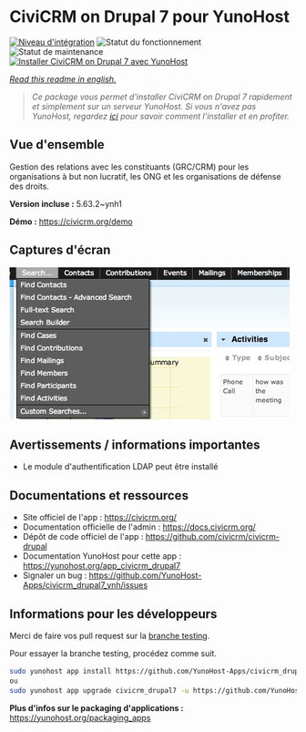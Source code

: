 <!--
N.B.: This README was automatically generated by https://github.com/YunoHost/apps/tree/master/tools/README-generator
It shall NOT be edited by hand.
-->

# CiviCRM on Drupal 7 pour YunoHost

[![Niveau d'intégration](https://dash.yunohost.org/integration/civicrm_drupal7.svg)](https://dash.yunohost.org/appci/app/civicrm_drupal7) ![Statut du fonctionnement](https://ci-apps.yunohost.org/ci/badges/civicrm_drupal7.status.svg) ![Statut de maintenance](https://ci-apps.yunohost.org/ci/badges/civicrm_drupal7.maintain.svg)  
[![Installer CiviCRM on Drupal 7 avec YunoHost](https://install-app.yunohost.org/install-with-yunohost.svg)](https://install-app.yunohost.org/?app=civicrm_drupal7)

*[Read this readme in english.](./README.md)*

> *Ce package vous permet d'installer CiviCRM on Drupal 7 rapidement et simplement sur un serveur YunoHost.
Si vous n'avez pas YunoHost, regardez [ici](https://yunohost.org/#/install) pour savoir comment l'installer et en profiter.*

## Vue d'ensemble

Gestion des relations avec les constituants (GRC/CRM) pour les organisations à but non lucratif, les ONG et les organisations de défense des droits.


**Version incluse :** 5.63.2~ynh1


**Démo :** https://civicrm.org/demo

## Captures d'écran

![Capture d'écran de CiviCRM on Drupal 7](./doc/screenshots/screenshot.png)

## Avertissements / informations importantes

* Le module d'authentification LDAP peut être installé

## Documentations et ressources

* Site officiel de l'app : <https://civicrm.org/>
* Documentation officielle de l'admin : <https://docs.civicrm.org/>
* Dépôt de code officiel de l'app : <https://github.com/civicrm/civicrm-drupal>
* Documentation YunoHost pour cette app : <https://yunohost.org/app_civicrm_drupal7>
* Signaler un bug : <https://github.com/YunoHost-Apps/civicrm_drupal7_ynh/issues>

## Informations pour les développeurs

Merci de faire vos pull request sur la [branche testing](https://github.com/YunoHost-Apps/civicrm_drupal7_ynh/tree/testing).

Pour essayer la branche testing, procédez comme suit.

``` bash
sudo yunohost app install https://github.com/YunoHost-Apps/civicrm_drupal7_ynh/tree/testing --debug
ou
sudo yunohost app upgrade civicrm_drupal7 -u https://github.com/YunoHost-Apps/civicrm_drupal7_ynh/tree/testing --debug
```

**Plus d'infos sur le packaging d'applications :** <https://yunohost.org/packaging_apps>
